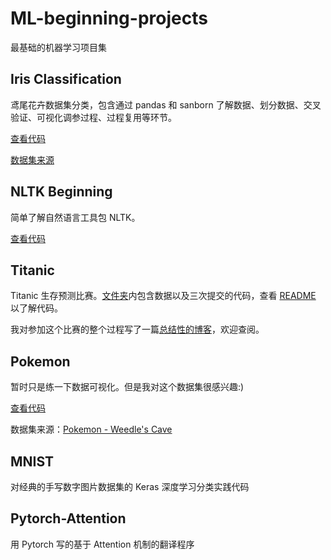 # ML-beginning-projects

最基础的机器学习项目集 

## Iris Classification

鸢尾花卉数据集分类，包含通过 pandas 和 sanborn 了解数据、划分数据、交叉验证、可视化调参过程、过程复用等环节。

[查看代码](https://github.com/bighuang624/ML-beginning-projects/blob/master/Iris%20Classification.ipynb)

[数据集来源](http://archive.ics.uci.edu/ml/machine-learning-databases/iris/)

## NLTK Beginning

简单了解自然语言工具包 NLTK。

[查看代码](https://github.com/bighuang624/ML-beginning-projects/blob/master/NLTK%20Beginning.ipynb)

## Titanic

Titanic 生存预测比赛。[文件夹]((https://github.com/bighuang624/ML-beginning-projects/blob/master/Titanic))内包含数据以及三次提交的代码，查看 [README](https://github.com/bighuang624/ML-beginning-projects/blob/master/Titanic/README.md) 以了解代码。

我对参加这个比赛的整个过程写了一篇[总结性的博客](http://kyonhuang.top/kaggle-titanic-1/)，欢迎查阅。

## Pokemon

暂时只是练一下数据可视化。但是我对这个数据集很感兴趣:)

[查看代码](https://github.com/bighuang624/ML-beginning-projects/blob/master/Pokemon/Pokemon.ipynb)

数据集来源：[Pokemon - Weedle's Cave](https://www.kaggle.com/terminus7/pokemon-challenge/data)

## MNIST

对经典的手写数字图片数据集的 Keras 深度学习分类实践代码

## Pytorch-Attention

用 Pytorch 写的基于 Attention 机制的翻译程序

